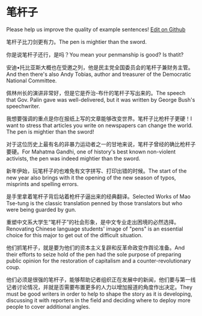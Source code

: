 # 笔杆子

Please help us improve the quality of example sentences! [Edit on Github](https://github.com/jiyushe/jiyu-example-sentence-source/blob/main/chinese/biganzi.md)

<p><span class="chinese">笔杆子比刀剑更有力。</span><span class="english">The pen is mightier than the sword.</span></p>

<p><span class="chinese">你是说笔杆子还行，是吗？</span><span class="english">You mean your penmanship is good? Is thatit?</span></p>

<p><span class="chinese">安迪•托比亚斯大概也在受邀之列，他是民主党全国委员会的笔杆子兼财务主管。</span><span class="english">And then there's also Andy Tobias, author and treasurer of the Democratic National Committee.</span></p>

<p><span class="chinese">佩林州长的演讲非常好，但是它是乔治-布什的笔杆子写出来的。</span><span class="english">The speech that Gov. Palin gave was well-delivered, but it was written by George Bush's speechwriter.</span></p>

<p><span class="chinese">我想要强调的重点是你在报纸上写的文章能够改变世界。笔杆子比枪杆子更硬！</span><span class="english">I want to stress that articles you write on newspapers can change the world. The pen is mightier than the sword!</span></p>

<p><span class="chinese">对于这位历史上最有名的非暴力运动者之一的甘地来说，笔杆子曾经的确比枪杆子要硬。</span><span class="english">For Mahatma Gandhi, one of history's best known non-violent activists, the pen was indeed mightier than the sword.</span></p>

<p><span class="chinese">新年伊始，玩笔杆子的也难免有文字拼写、打印出错的时候。</span><span class="english">The start of the new year also brings with it the opening of the new season of typos, misprints and spelling errors.</span></p>

<p><span class="chinese">是手里拿着笔杆子背后站着枪杆子逼出来的经典翻译。</span><span class="english">Selected Works of Mao Tse-tung is the classic translation penned by those translators but who were being guarded by gun.</span></p>

<p><span class="chinese">重塑中文系大学生“笔杆子”的社会形象，是中文专业走出困境的必然选择。</span><span class="english">Renovating Chinese language students' image of "pens" is an essential choice for this major to get out of the difficult situation.</span></p>

<p><span class="chinese">他们抓笔杆子，就是要为他们的资本主义复辟和反革命政变作舆论准备。</span><span class="english">And their efforts to seize hold of the pen had the sole purpose of preparing public opinion for the restoration of capitalism and a counter-revolutionary coup.</span></p>

<p><span class="chinese">他们必须是很强的笔杆子，能够帮助记者组织正在发展中的新闻，他们要与第一线记者讨论情况，并就是否需要布置更多的人力以增加报道的角度作出决定。</span><span class="english">They must be good writers in order to help to shape the story as it is developing, discussing it with reporters in the field and deciding where to deploy more people to cover additional angles.</span></p>

